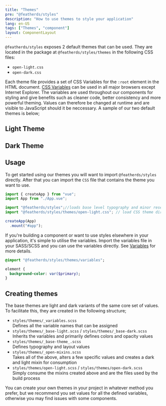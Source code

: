 ```yaml
---
title: "Themes"
pre: "@featherds/styles"
description: "How to use themes to style your application"
lang: en-US
tags: ["Themes", "component"]
layout: ComponentLayout
---
```


`@featherds/styles` exposes 2 default themes that can be used. They are located in the package at `@featherds/styles/themes` in the following CSS files:

- `open-light.css`
- `open-dark.css`

Each theme file provides a set of CSS Variables for the `:root` element in the HTML document. [CSS Variables](https://caniuse.com/#feat=css-variables) can be used in all major browsers except Internet Explorer. The variables are used throughout our components for styling and give benefits such as cleaner code, better consistency and more powerful theming. Values can therefore be changed at runtime and are visible to JavaScript should it be neccessary. A sample of our two default themes is below;

## Light Theme

<Styles-ExampleThemeRender theme="open-light"/>

##  Dark Theme

<Styles-ExampleThemeRender theme="open-dark"/>

## Usage

To get started using our themes you will want to import `@featherds/styles` directly. After that you can import the `CSS` file that contains the theme you want to use.

```js
import { createApp } from "vue";
import App from "./App.vue";

import "@featherds/styles";//loads base level typography and minor reset
import "@featherds/styles/themes/open-light.css"; // load CSS theme directly

createApp(App)
  .mount("#app");

```

If you're building a component or want to use styles elsewhere in your application, it's simple to utilise the variables. Import the variables file in your SASS/SCSS and you can use the variables directly.
See [Variables](../Variables/) for more details.

```sass
@import "@featherds/styles/themes/variables";

element {
  background-color: var($primary);
}

```

## Creating themes

The base themes are light and dark variants of the same core set of values. To facilitate this, they are created in the following structure;

* `styles/themes/_variables.scss`<br/>
  Defines all the variable names that can be assigned
* `styles/themes/_base-light.scss` / `styles/themes/_base-dark.scss`<br/>
  Inherits the variables and primarily defines colors and opacity values
* `styles/themes/_base-theme_.scss`<br/>
  Defines typography and layout values
* `styles/themes/_open-mixins.scss`<br/>
  Takes all of the above, alters a few specific values and creates a dark and light mixin for consumption
* `styles/themes/open-light.scss` / `styles/themes/open-dark.scss`<br/>
  Simply consume the mixins created above and are the files used by the build process

You can create your own themes in your project in whatever method you prefer, but we recommend you set values for all the defined variables, otherwise you may find issues with some components.
